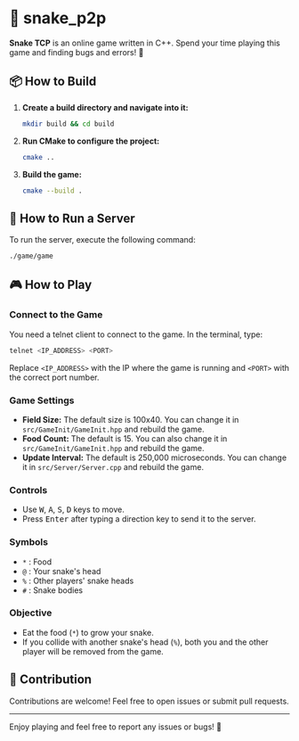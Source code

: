 
# 🐍 snake_p2p

**Snake TCP** is an online game written in C++. Spend your time playing this game and finding bugs and errors! 🙂

## 📦 How to Build

1. **Create a build directory and navigate into it:**
   ```sh
   mkdir build && cd build
   ```

2. **Run CMake to configure the project:**
   ```sh
   cmake ..
   ```

3. **Build the game:**
   ```sh
   cmake --build .
   ```

## 🚀 How to Run a Server

To run the server, execute the following command:
```sh
./game/game
```

## 🎮 How to Play

### Connect to the Game

You need a telnet client to connect to the game. In the terminal, type:
```sh
telnet <IP_ADDRESS> <PORT>
```
Replace `<IP_ADDRESS>` with the IP where the game is running and `<PORT>` with the correct port number.

### Game Settings

- **Field Size:** The default size is 100x40. You can change it in `src/GameInit/GameInit.hpp` and rebuild the game.
- **Food Count:** The default is 15. You can also change it in `src/GameInit/GameInit.hpp` and rebuild the game.
- **Update Interval:** The default is 250,000 microseconds. You can change it in `src/Server/Server.cpp` and rebuild the game.

### Controls

- Use <kbd>W</kbd>, <kbd>A</kbd>, <kbd>S</kbd>, <kbd>D</kbd> keys to move.
- Press <kbd>Enter</kbd> after typing a direction key to send it to the server.

### Symbols

- `*` : Food
- `@` : Your snake's head
- `%` : Other players' snake heads
- `#` : Snake bodies

### Objective

- Eat the food (`*`) to grow your snake.
- If you collide with another snake's head (`%`), both you and the other player will be removed from the game.

## 🤝 Contribution

Contributions are welcome! Feel free to open issues or submit pull requests.

---

Enjoy playing and feel free to report any issues or bugs! 🎉
